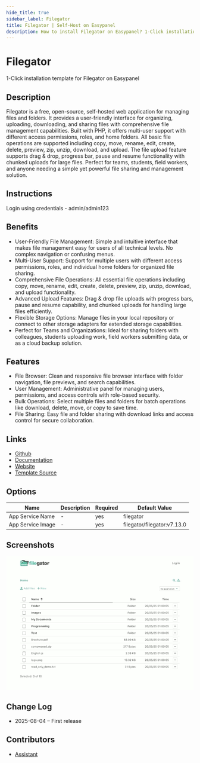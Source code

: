 ```yaml
---
hide_title: true
sidebar_label: Filegator
title: Filegator | Self-Host on Easypanel
description: How to install Filegator on Easypanel? 1-Click installation template for Filegator on Easypanel
---
```


<!-- generated -->

# Filegator

1-Click installation template for Filegator on Easypanel

## Description

Filegator is a free, open-source, self-hosted web application for managing files and folders. It provides a user-friendly interface for organizing, uploading, downloading, and sharing files with comprehensive file management capabilities. Built with PHP, it offers multi-user support with different access permissions, roles, and home folders. All basic file operations are supported including copy, move, rename, edit, create, delete, preview, zip, unzip, download, and upload. The file upload feature supports drag &amp; drop, progress bar, pause and resume functionality with chunked uploads for large files. Perfect for teams, students, field workers, and anyone needing a simple yet powerful file sharing and management solution.

## Instructions

Login using credentials - admin/admin123

## Benefits

- User-Friendly File Management: Simple and intuitive interface that makes file management easy for users of all technical levels. No complex navigation or confusing menus.
- Multi-User Support: Support for multiple users with different access permissions, roles, and individual home folders for organized file sharing.
- Comprehensive File Operations: All essential file operations including copy, move, rename, edit, create, delete, preview, zip, unzip, download, and upload functionality.
- Advanced Upload Features: Drag & drop file uploads with progress bars, pause and resume capability, and chunked uploads for handling large files efficiently.
- Flexible Storage Options: Manage files in your local repository or connect to other storage adapters for extended storage capabilities.
- Perfect for Teams and Organizations: Ideal for sharing folders with colleagues, students uploading work, field workers submitting data, or as a cloud backup solution.

## Features

- File Browser: Clean and responsive file browser interface with folder navigation, file previews, and search capabilities.
- User Management: Administrative panel for managing users, permissions, and access controls with role-based security.
- Bulk Operations: Select multiple files and folders for batch operations like download, delete, move, or copy to save time.
- File Sharing: Easy file and folder sharing with download links and access control for secure collaboration.

## Links

- [Github](https://github.com/filegator/filegator)
- [Documentation](https://docs.filegator.io)
- [Website](https://filegator.io)
- [Template Source](https://github.com/easypanel-io/templates/tree/main/templates/filegator)

## Options

Name | Description | Required | Default Value
-|-|-|-
App Service Name | - | yes | filegator
App Service Image | - | yes | filegator/filegator:v7.13.0

## Screenshots

![Filegator Screenshot](./assets/screenshot.png)

## Change Log

- 2025-08-04 – First release

## Contributors

- [Assistant](https://github.com)
